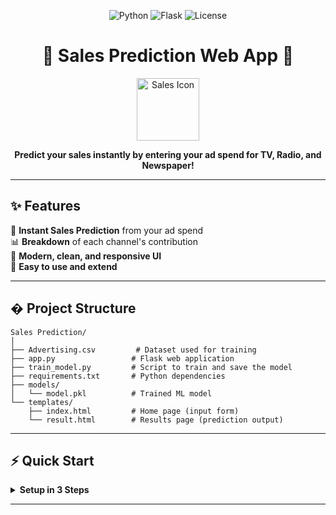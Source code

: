 
<p align="center">
  <img src="https://img.shields.io/badge/Python-3.8%2B-blue?logo=python" alt="Python">
  <img src="https://img.shields.io/badge/Flask-%20web%20app-green?logo=flask" alt="Flask">
  <img src="https://img.shields.io/badge/License-MIT-yellow.svg" alt="License">
</p>

<h1 align="center">🧠 Sales Prediction Web App 🚀</h1>

<p align="center">
  <img src="https://img.icons8.com/color/96/000000/sales-performance.png" width="100" alt="Sales Icon"/>
</p>

<p align="center">
  <b>Predict your sales instantly by entering your ad spend for TV, Radio, and Newspaper!</b>
</p>

---

## ✨ Features

🌟 <b>Instant Sales Prediction</b> from your ad spend<br>
📊 <b>Breakdown</b> of each channel's contribution<br>
🎨 <b>Modern, clean, and responsive UI</b><br>
💾 <b>Easy to use and extend</b>

---

## �️ Project Structure

```text
Sales Prediction/
│
├── Advertising.csv         # Dataset used for training
├── app.py                 # Flask web application
├── train_model.py         # Script to train and save the model
├── requirements.txt       # Python dependencies
├── models/
│   └── model.pkl          # Trained ML model
└── templates/
    ├── index.html         # Home page (input form)
    └── result.html        # Results page (prediction output)
```

---

## ⚡ Quick Start

<details>
<summary><b>Setup in 3 Steps</b></summary>

1. <b>Clone the repository:</b>
   ```bash
   git clone https://github.com/ajaychaudhary2/Sales-Prediction.git
   cd "Sales Prediction"
   ```
2. <b>Install dependencies:</b>
   ```bash
   pip install -r requirements.txt
   ```
3. <b>Train the model (if not already trained):</b>
   ```bash
   python train_model.py
   ```
4. <b>Run the app:</b>
   ```bash
   python app.py
   ```
5. <b>Open in browser:</b> [http://127.0.0.1:5000](http://127.0.0.1:5000)

</details>

---
